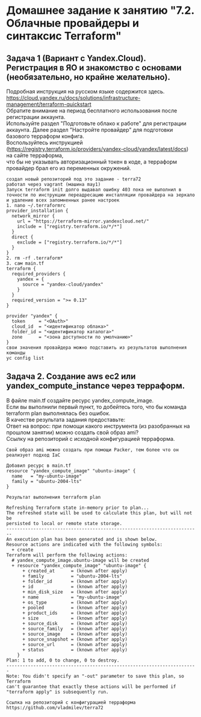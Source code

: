 # Домашнее задание к занятию "7.2. Облачные провайдеры и синтаксис Terraform"

## Задача 1 (Вариант с Yandex.Cloud). Регистрация в ЯО и знакомство с основами (необязательно, но крайне желательно).  
Подробная инструкция на русском языке содержится здесь. https://cloud.yandex.ru/docs/solutions/infrastructure-management/terraform-quickstart    
Обратите внимание на период бесплатного использования после регистрации аккаунта.  
Используйте раздел "Подготовьте облако к работе" для регистрации аккаунта. Далее раздел "Настройте провайдер" для подготовки базового терраформ конфига.  
Воспользуйтесь инструкцией (https://registry.terraform.io/providers/yandex-cloud/yandex/latest/docs) на сайте терраформа,   
что бы не указывать авторизационный токен в коде, а терраформ провайдер брал его из переменных окружений.  
```
создал новый репозиторий под это задание - terra72  
работал через vagrant (машина may1)
Запуск terraform init долго выдавал ошибку 403 пока не выполнил в точности по инструкции переадресацию инсталляции провайдера на зеркало 
и удаление всех запомненных ранее настроек 
1. nano ~/.terraformrc
provider_installation {
  network_mirror {
    url = "https://terraform-mirror.yandexcloud.net/"
    include = ["registry.terraform.io/*/*"]
  }
  direct {
    exclude = ["registry.terraform.io/*/*"]
  }
}
2. rm -rf .terraform*
3. сам main.tf 
terraform {
  required_providers {
    yandex = {
      source = "yandex-cloud/yandex"
    }
  }
  required_version = ">= 0.13"
}

provider "yandex" {
  token     = "<OAuth>"
  cloud_id  = "<идентификатор облака>"
  folder_id = "<идентификатор каталога>"
  zone      = "<зона доступности по умолчанию>"
}
свои значения провайдера можно подставить из результатов выполнения команды
yc config list
```

## Задача 2. Создание aws ec2 или yandex_compute_instance через терраформ.  
В файле main.tf создайте ресурс yandex_compute_image.  
Если вы выполнили первый пункт, то добейтесь того, что бы команда terraform plan выполнялась без ошибок.  
В качестве результата задания предоставьте:  
Ответ на вопрос: при помощи какого инструмента (из разобранных на прошлом занятии) можно создать свой образ ami?  
Ссылку на репозиторий с исходной конфигурацией терраформа.  
```
Cвой образ ami можно создать при помощи Packer, тем более что он реализует подход IaC

Добавил ресурс в main.tf
resource "yandex_compute_image" "ubuntu-image" {
  name   = "my-ubuntu-image"
  family = "ubuntu-2004-lts"
}

Результат выполнения terraform plan

Refreshing Terraform state in-memory prior to plan...
The refreshed state will be used to calculate this plan, but will not be
persisted to local or remote state storage.
------------------------------------------------------------------------
An execution plan has been generated and is shown below.
Resource actions are indicated with the following symbols:
  + create
Terraform will perform the following actions:
  # yandex_compute_image.ubuntu-image will be created
  + resource "yandex_compute_image" "ubuntu-image" {
      + created_at      = (known after apply)
      + family          = "ubuntu-2004-lts"
      + folder_id       = (known after apply)
      + id              = (known after apply)
      + min_disk_size   = (known after apply)
      + name            = "my-ubuntu-image"
      + os_type         = (known after apply)
      + pooled          = (known after apply)
      + product_ids     = (known after apply)
      + size            = (known after apply)
      + source_disk     = (known after apply)
      + source_family   = (known after apply)
      + source_image    = (known after apply)
      + source_snapshot = (known after apply)
      + source_url      = (known after apply)
      + status          = (known after apply)
    }
Plan: 1 to add, 0 to change, 0 to destroy.
-----------------------------------------------------------------------
Note: You didn't specify an "-out" parameter to save this plan, so Terraform
can't guarantee that exactly these actions will be performed if
"terraform apply" is subsequently run.

Ссылка на репозиторий с конфигурацией терраформа 
https://github.com/vladmilev/terra72
```
